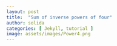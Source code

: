```yaml
---
layout: post
title:  "Sum of inverse powers of four"
author: solida
categories: [ Jekyll, tutorial ]
image: assets/images/Power4.png
---
```

<div id="observablehq-6c0f974d">
  <div class="observablehq-dom"></div>
  <div class="observablehq-viewof-levels"></div>
</div>
<script type="module">
  import {Runtime, Inspector} from "https://cdn.jsdelivr.net/npm/@observablehq/runtime@4/dist/runtime.js";
  import define from "https://api.observablehq.com/@864af2bf64442aa6/inverse-power-of-4.js?v=3";
  (new Runtime).module(define, name => {
    if (name === "dom") return Inspector.into("#observablehq-6c0f974d .observablehq-dom")();
    if (name === "viewof levels") return Inspector.into("#observablehq-6c0f974d .observablehq-viewof-levels")();
  });
</script>